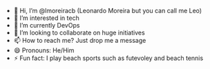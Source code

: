 - 👋 Hi, I’m @lmoreiracb (Leonardo Moreira but you can call me Leo)
- 👀 I’m interested in tech
- 🌱 I’m currently DevOps
- 💞️ I’m looking to collaborate on huge initiatives
- 📫 How to reach me? Just drop me a message
- 😄 Pronouns: He/Him
- ⚡ Fun fact: I play beach sports such as futevoley and beach tennis

<!---
lmoreiracb/lmoreiracb is a ✨ special ✨ repository because its `README.md` (this file) appears on your GitHub profile.
You can click the Preview link to take a look at your changes.
--->
